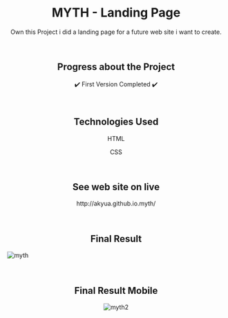 <h1 align="center"> MYTH - Landing Page </h1>

<p align="center"> Own this Project i did a landing page for a future web site i want to create.  </p>

<br>

<h2 align="center"> Progress about the Project </h2>

<p align="center"> ✔️ First Version Completed ✔️ </p>

<br>

<h2 align="center"> Technologies Used </h2>

<p align="center"> HTML </p>
<p align="center"> CSS </p>

<br>

<h2 align="center"> See web site on live </h2>

<p align="center"> http://akyua.github.io.myth/ </p>

<br>

<h2 align="center"> Final Result </h2>

![myth](https://user-images.githubusercontent.com/75745796/187694420-693abc76-28a7-4379-8489-fc4d22136ef9.png)

<br>

<h2 align="center"> Final Result Mobile </h2>

<div align="center">

![myth2](https://user-images.githubusercontent.com/75745796/187696306-16717cd2-4d3d-4d27-9bbd-7da530b2485f.png)
  
</div>



